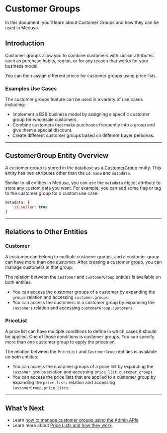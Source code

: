 # Customer Groups

In this document, you’ll learn about Customer Groups and how they can be used in Medusa.

## Introduction

Customer groups allow you to combine customers with similar attributes such as purchase habits, region, or for any reason that works for your business model.

You can then assign different prices for customer groups using price lists.

### Examples Use Cases

The customer groups feature can be used in a variety of use cases including:

- Implement a B2B business model by assigning a specific customer group for wholesale customers.
- Combine customers that make purchases frequently into a group and give them a special discount.
- Create different customer groups based on different buyer personas.

---

## CustomerGroup Entity Overview

A customer group is stored in the database as a [CustomerGroup](../../../references/entities/classes/CustomerGroup.md) entity. This entity has two attributes other than the `id`: `name` and `metadata`.

Similar to all entities in Medusa, you can use the `metadata` object attribute to store any custom data you want. For example, you can add some flag or tag to the customer group for a custom use case:

```jsx noHeader
metadata: {
	is_seller: true
}
```

---

## Relations to Other Entities

### Customer

A customer can belong to multiple customer groups, and a customer group can have more than one customer. After creating a customer group, you can manage customers in that group.

The relation between the `Customer` and `CustomerGroup` entities is available on both entities:

- You can access the customer groups of a customer by expanding the `groups` relation and accessing `customer.groups`.
- You can access the customers in a customer group by expanding the `customers` relation and accessing `customerGroup.customers`.

### PriceList

A price list can have multiple conditions to define in which cases it should be applied. One of those conditions is customer groups. You can specify more than one customer group to apply the prices on.

The relation between the `PriceList` and `CustomerGroup` entities is available on both entities:

- You can access the customer groups of a price list by expanding the `customer_groups` relation and accessing `price_list.customer_groups`.
- You can access the price lists that are applied to a customer group by expanding the `price_lists` relation and accessing `customerGroup.price_lists`.

---

## What’s Next

- Learn [how to manage customer groups using the Admin APIs](../../admin/use-customergroups-api.mdx).
- Learn more about [Price Lists and how they work](../price-lists/index.md).
